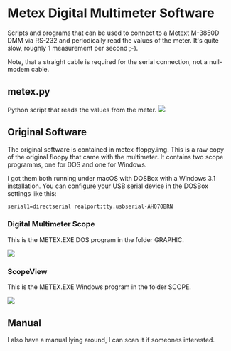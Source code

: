 # Metex Digital Multimeter Software
Scripts and programs that can be used to connect to a Metext M-3850D DMM via RS-232 and periodically read the values of the meter.
It's quite slow, roughly 1 measurement per second ;-).

Note, that a straight cable is required for the serial connection, not a null-modem cable.

## metex.py
Python script that reads the values from the meter.
<img src="https://raw.githubusercontent.com/nerdprojects/metex/main/script.png"/>

## Original Software
The original software is contained in metex-floppy.img. This is a raw copy of the original floppy that came with the multimeter.
It contains two scope programms, one for DOS and one for Windows.

I got them both running under macOS with DOSBox with a Windows 3.1 installation.
You can configure your USB serial device in the DOSBox settings like this:

    serial1=directserial realport:tty.usbserial-AH070BRN

### Digital Multimeter Scope
This is the METEX.EXE DOS program in the folder GRAPHIC.

<img src="https://raw.githubusercontent.com/nerdprojects/metex/main/graphic.png"/>

### ScopeView
This is the METEX.EXE Windows program in the folder SCOPE.

<img src="https://raw.githubusercontent.com/nerdprojects/metex/main/scopeview.png"/>


## Manual
I also have a manual lying around, I can scan it if someones interested.
